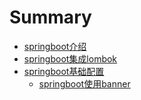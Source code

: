 # Summary

* [springboot介绍](README.md)
* [springboot集成lombok](lombok.md)
* [springboot基础配置](banner/xxE.md)
  * [springboot使用banner](./banner/banner.md)

